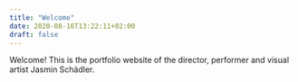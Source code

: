```yaml
---
title: "Welcome"
date: 2020-08-16T13:22:11+02:00
draft: false
---
```


Welcome!
This is the portfolio website of the director, performer and visual artist Jasmin Schädler.